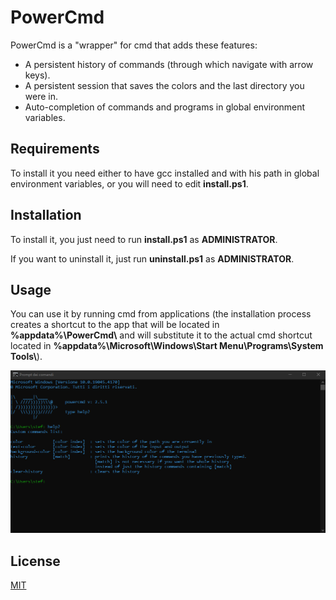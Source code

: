 # PowerCmd

PowerCmd is a "wrapper" for cmd that adds these features:

- A persistent history of commands (through which navigate with arrow keys).
- A persistent session that saves the colors and the last directory you were in.
- Auto-completion of commands and programs in global environment variables.

## Requirements

To install it you need either to have gcc installed and with his path in global environment variables, or you will need to edit **install.ps1**.

## Installation

To install it, you just need to run **install.ps1** as **ADMINISTRATOR**.

If you want to uninstall it, just run **uninstall.ps1** as **ADMINISTRATOR**.

## Usage

You can use it by running cmd from applications (the installation process creates a shortcut to the app that will be located in **%appdata%\PowerCmd\\** and will substitute it to the actual cmd shortcut located in **%appdata%\Microsoft\Windows\Start Menu\Programs\System Tools\\**).

<img src="./assets/powercmd.png" alt="PowerCmd" width="800"/>


## License

[MIT](https://choosealicense.com/licenses/mit/)
